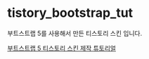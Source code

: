 # tistory_bootstrap_tut

부트스트랩 5를 사용해서 만든
티스토리 스킨 입니다.

[부트스트랩 5 티스토리 스킨 제작 튜토리얼](https://digiconfactory.tistory.com/pages/%EB%B6%80%ED%8A%B8%EC%8A%A4%ED%8A%B8%EB%9E%A9-5-%ED%8B%B0%EC%8A%A4%ED%86%A0%EB%A6%AC-%EC%8A%A4%ED%82%A8-%EC%A0%9C%EC%9E%91-%EB%AA%A8%EC%9D%8C)

